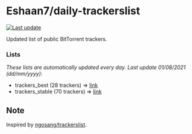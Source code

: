 
# Eshaan7/daily-trackerslist 

[![Last update](https://img.shields.io/badge/Last%20update-01/08/2021-blue.svg)](#)

Updated list of public BitTorrent trackers.

### Lists
*These lists are automatically updated every day. Last update 01/08/2021 (_dd/mm/yyyy_):*

* trackers_best (28 trackers) => [link](https://raw.githubusercontent.com/eshaan7/daily-trackerslist/master/trackers_best.txt)
* trackers_stable (70 trackers) => [link](https://raw.githubusercontent.com/eshaan7/daily-trackerslist/master/trackers_stable.txt)

## Note

Inspired by [ngosang/trackerslist](https://github.com/ngosang/trackerslist).
